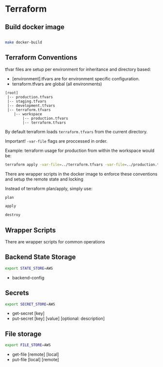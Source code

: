 # Terraform

## Build docker image

```bash

make docker-build
```

## Terraform Conventions

tfvar files are setup per environment for inheritance and directory based:

- [environment].tfvars are for environment specific configuration.
- terraform.tfvars are global (all environments)

```
[root]
 |-- production.tfvars
 |-- staging.tfvars
 |-- development.tfvars
 |-- terraform.tfvars
    |-- workspace
        |-- production.tfvars
        |-- terraform.tfvars
```

By default terraform loads ```terraform.tfvars``` from the current directory. 

Important! ```-var-file``` flags are proccessed in order.

Example: terraform usage for production from within the workspace would be:

```bash
terraform apply -var-file=../terraform.tfvars -var-file=../production.tfvars -var-file=production.tfvars
```

There are wrapper scripts in the docker image to enforce these conventions and setup the remote state and locking

Instead of terraform plan/apply, simply use:

```bash
plan

apply

destroy
```

## Wrapper Scripts

There are wrapper scripts for common operations

## Backend State Storage

```bash
export STATE_STORE=AWS
```

- backend-config

## Secrets 

```bash
export SECRET_STORE=AWS
```
- get-secret [key]
- put-secret [key] [value] [optional: description]


## File storage

```bash
export FILE_STORE=AWS
```
- get-file [remote] [local]
- put-file [local] [remote]